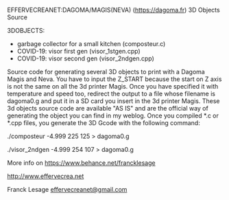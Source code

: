 EFFERVECREANET:DAGOMA/MAGIS(NEVA) (https://dagoma.fr) 3D Objects Source

3DOBJECTS:
-	garbage collector for a small kitchen (composteur.c)
-	COVID-19: visor first gen (visor_1stgen.cpp)
-	COVID-19: visor second gen (visor_2ndgen.cpp)

Source code for generating several 3D objects to print with a Dagoma Magis and Neva.
You have to input the Z_START because the start on Z axis is not the same on all the 3d printer Magis.
Once you have specified it with temperature and speed too, redirect the output to a file whose filename
is dagoma0.g and put it in a SD card you insert in the 3d printer Magis. These 3d objects source code
are available "AS IS" and are the official way of generating the object you can find in my weblog. Once
you compiled *.c or *.cpp files, you generate the 3D Gcode with the following command:

./composteur -4.999 225 125 > dagoma0.g

./visor_2ndgen -4.999 254 107 > dagoma0.g

More info on https://www.behance.net/francklesage

http://www.effervecrea.net

Franck Lesage
effervecreanet@gmail.com
